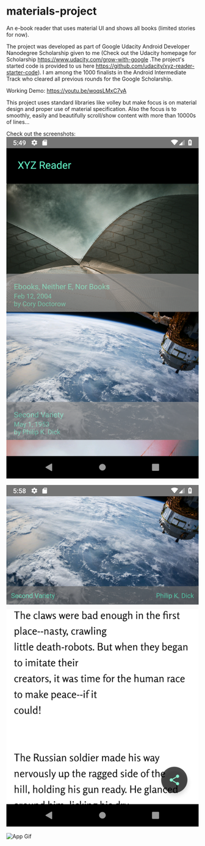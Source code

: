 # materials-project
An e-book reader that uses material UI and shows all books (limited stories for now).

The project was developed as part of Google Udacity Android Developer Nanodegree Scholarship given to me (Check out the Udacity homepage for Scholarship https://www.udacity.com/grow-with-google .The project's started code is provided to us here https://github.com/udacity/xyz-reader-starter-code). I am among the 1000 finalists in the Android Intermediate Track who cleared all previous rounds for the Google Scholarship.


Working Demo: https://youtu.be/woqsLMxC7yA


This project uses standard libraries like volley but make focus is on material design and proper use of material specification. 
Also the focus is to smoothly, easily and beautifully scroll/show content with more than 10000s of lines...

Check out the screenshots:
![MainActivity - Home Screen](https://github.com/aman-alam11/materials-project/blob/master/Screenshots/Home.png)

![Story Details](https://github.com/aman-alam11/materials-project/blob/master/Screenshots/2.png)

![App Gif](https://github.com/aman-alam11/materials-project/blob/master/Screenshots/materialapp.gif)
